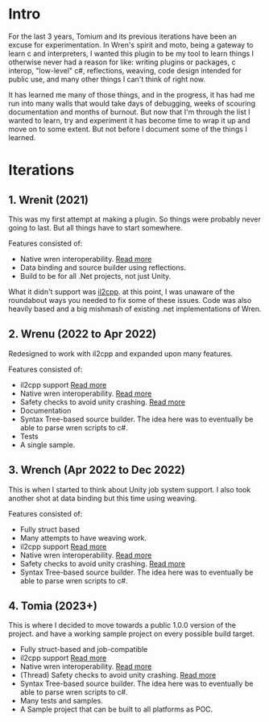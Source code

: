 # Intro

For the last 3 years, Tomium and its previous iterations have been an excuse for experimentation. In Wren's spirit and moto, being a gateway to learn c and interpreters, I wanted this plugin to be my tool to learn things I otherwise never had a reason for like: writing plugins or packages, c interop, "low-level" c#, reflections, weaving, code design intended for public use, and many other things I can't think of right now.

It has learned me many of those things, and in the progress, it has had me run into many walls that would take days of debugging, weeks of scouring documentation and months of burnout. But now that I'm through the list I wanted to learn, try and experiment it has become time to wrap it up and move on to some extent. But not before I document some of the things I learned.

# Iterations

## 1. Wrenit (2021)

This was my first attempt at making a plugin. So things were probably never going to last. But all things have to start somewhere.

Features consisted of:

- Native wren interoperability. [Read more][interop]
- Data binding and source builder using reflections.
- Build to be for all .Net projects, not just Unity.

What it didn't support was [il2cpp][il2cpp]. at this point, I was unaware of the roundabout ways you needed to fix some of these issues. Code was also heavily based and a big mishmash of existing .net implementations of Wren.

## 2. Wrenu (2022 to Apr 2022)

Redesigned to work with il2cpp and expanded upon many features.

Features consisted of:

- il2cpp support [Read more][il2cpp]
- Native wren interoperability. [Read more][interop]
- Safety checks to avoid unity crashing. [Read more][thread_safe]
- Documentation
- Syntax Tree-based source builder. The idea here was to eventually be able to parse wren scripts to c#.
- Tests
- A single sample.

## 3. Wrench (Apr 2022 to Dec 2022)

This is when I started to think about Unity job system support. I also took another shot at data binding but this time using weaving. 

Features consisted of:

- Fully struct based
- Many attempts to have weaving work.
- il2cpp support [Read more][il2cpp]
- Native wren interoperability. [Read more][interop]
- Safety checks to avoid unity crashing. [Read more][thread_safe]
- Syntax Tree-based source builder. The idea here was to eventually be able to parse wren scripts to c#.

## 4. Tomia (2023+)

This is where I decided to move towards a public 1.0.0 version of the project. and have a working sample project on every possible build target.

- Fully struct-based and job-compatible
- il2cpp support [Read more][il2cpp]
- Native wren interoperability. [Read more][interop]
- (Thread) Safety checks to avoid unity crashing. [Read more][thread_safe]
- Syntax Tree-based source builder. The idea here was to eventually be able to parse wren scripts to c#.
- Many tests and samples.
- A Sample project that can be built to all platforms as POC.

[interop]: ./interop.md
[il2cpp]: ./pitfalls_of_supporting_il2cpp.md
[thread_safe]: ./thread_safety.md